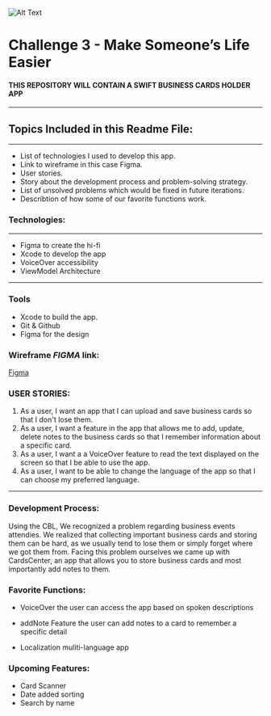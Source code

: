 
![Alt Text](https://developeracademy.tuwaiq.edu.sa/assets/images/logo-white-og-image.png)
# Challenge 3 - Make Someone’s Life Easier 

#### **THIS REPOSITORY WILL CONTAIN A SWIFT BUSINESS CARDS HOLDER APP**

<hr>

## Topics Included in this Readme File:

<hr>

* List of technologies I  used to develop this app.
* Link to wireframe in this case Figma.
* User stories.
* Story about the development process and problem-solving strategy.
* List of unsolved problems which would be fixed in future iterations.
* Describtion of how some of our favorite functions work.


### Technologies:

<hr>

* Figma to create the hi-fi
* Xcode to develop the app
* VoiceOver accessibility 
* ViewModel Architecture 

<hr>

### Tools
* Xcode to build the app.
* Git & Github 
* Figma for the design


### Wireframe _**FIGMA**_ link:

[Figma](https://www.figma.com/file/Rk0bxnrWQLo5VNIvtWP89P/The-Goldens?node-id=0%3A1&t=VVT5u1RQyibXbY4M-1)


### USER STORIES:

1. As a user, I want an app that I can upload and save business cards so that I don't lose them.
3. As a user, I want a feature in the app that allows me to add, update, delete notes to the business cards so that I remember information about a specific card.
4. As a user, I want a a VoiceOver feature to read the text displayed on the screen so that I be able to use the app.
5. As a user, I want to be able to change the language of the app so that I can choose my preferred language.

<hr>

### Development Process:
Using the CBL, We recognized a problem regarding business events attendies. We realized that collecting important business cards and storing them can be hard, as we usually tend to lose them or simply forget where we got them from. Facing this problem ourselves we came up with CardsCenter, an app that allows you to store business cards and most importantly add notes to them.

### Favorite Functions:
* VoiceOver
the user can access the app based on spoken descriptions 

* addNote Feature
the user can add notes to a card to remember a specific detail

* Localization 
muliti-language app 



### Upcoming Features:
* Card Scanner
* Date added sorting
* Search by name
